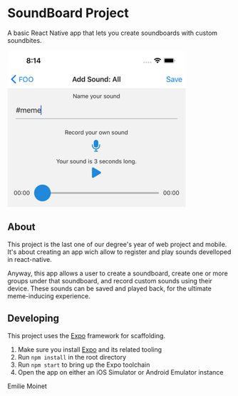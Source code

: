 # SoundBoard Project

A basic React Native app that lets you create soundboards with custom soundbites.

![](ios_sample.png)

## About

This project is the last one of our degree's year of web project and mobile. It's about creating an app wich allow to register and play sounds develloped in react-native.

Anyway, this app allows a user to create a soundboard, create one or more groups under that soundboard,
and record custom sounds using their device. These sounds can be saved and played back, for the ultimate
meme-inducing experience.

## Developing

This project uses the [Expo](https://expo.io) framework for scaffolding.

1. Make sure you install [Expo](https://docs.expo.io/get-started/installation/) and its related tooling
2. Run `npm install` in the root directory
3. Run `npm start` to bring up the Expo toolchain
4. Open the app on either an iOS Simulator or Android Emulator instance


Emilie Moinet
